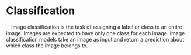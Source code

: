 # Classification
&ensp;&ensp;Image classification is the task of assigning a label or class to an entire image. Images are expected to have only one class for each image. Image classification models take an image as input and return a prediction about which class the image belongs to.
 
